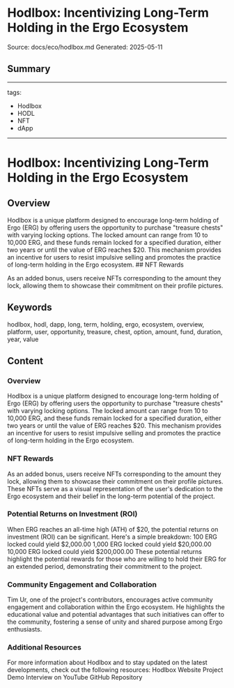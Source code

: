 # Hodlbox: Incentivizing Long-Term Holding in the Ergo Ecosystem
Source: docs/eco/hodlbox.md
Generated: 2025-05-11

## Summary
---
tags:
  - Hodlbox
  - HODL
  - NFT
  - dApp
---

# Hodlbox: Incentivizing Long-Term Holding in the Ergo Ecosystem

## Overview

Hodlbox is a unique platform designed to encourage long-term holding of Ergo (ERG) by offering users the opportunity to purchase "treasure chests" with varying locking options. The locked amount can range from 10 to 10,000 ERG, and these funds remain locked for a specified duration, either two years or until the value of ERG reaches $20. This mechanism provides an incentive for users to resist impulsive selling and promotes the practice of long-term holding in the Ergo ecosystem. ## NFT Rewards

As an added bonus, users receive NFTs corresponding to the amount they lock, allowing them to showcase their commitment on their profile pictures.

## Keywords
hodlbox, hodl, dapp, long, term, holding, ergo, ecosystem, overview, platform, user, opportunity, treasure, chest, option, amount, fund, duration, year, value

## Content
### Overview
Hodlbox is a unique platform designed to encourage long-term holding of Ergo (ERG) by offering users the opportunity to purchase "treasure chests" with varying locking options. The locked amount can range from 10 to 10,000 ERG, and these funds remain locked for a specified duration, either two years or until the value of ERG reaches $20. This mechanism provides an incentive for users to resist impulsive selling and promotes the practice of long-term holding in the Ergo ecosystem.

### NFT Rewards
As an added bonus, users receive NFTs corresponding to the amount they lock, allowing them to showcase their commitment on their profile pictures. These NFTs serve as a visual representation of the user's dedication to the Ergo ecosystem and their belief in the long-term potential of the project.

### Potential Returns on Investment (ROI)
When ERG reaches an all-time high (ATH) of $20, the potential returns on investment (ROI) can be significant. Here's a simple breakdown:
100 ERG locked could yield $2,000.00
1,000 ERG locked could yield $20,000.00
10,000 ERG locked could yield $200,000.00
These potential returns highlight the potential rewards for those who are willing to hold their ERG for an extended period, demonstrating their commitment to the project.

### Community Engagement and Collaboration
Tim Ur, one of the project's contributors, encourages active community engagement and collaboration within the Ergo ecosystem. He highlights the educational value and potential advantages that such initiatives can offer to the community, fostering a sense of unity and shared purpose among Ergo enthusiasts.

### Additional Resources
For more information about Hodlbox and to stay updated on the latest developments, check out the following resources:
Hodlbox Website
Project Demo
Interview on YouTube
GitHub Repository
